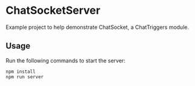 # ChatSocketServer

Example project to help demonstrate ChatSocket, a ChatTriggers module.

## Usage

Run the following commands to start the server:

```batch
npm install
npm run server
```
